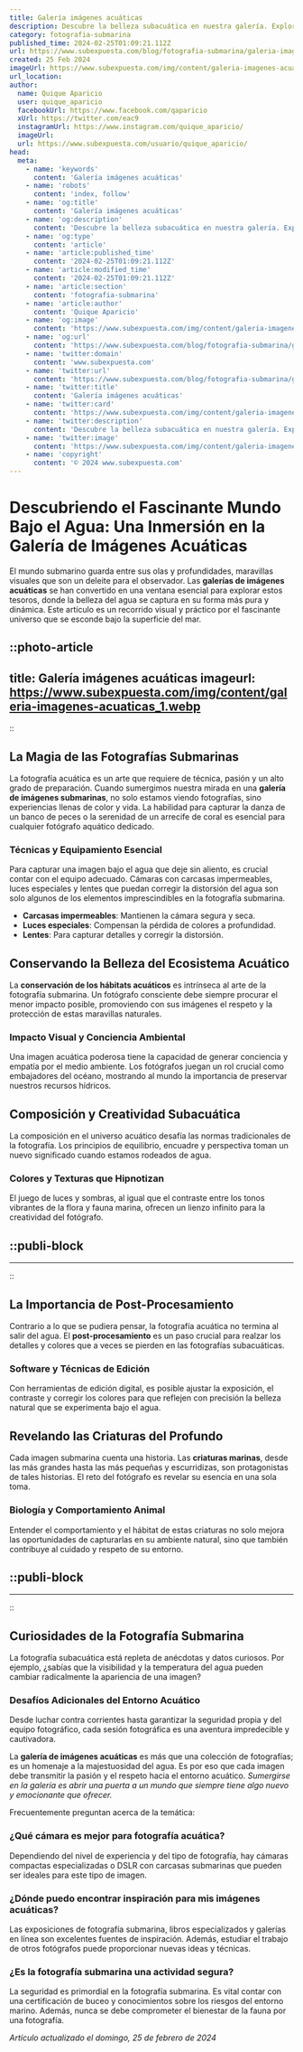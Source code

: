 ```yaml
---
title: Galería imágenes acuáticas
description: Descubre la belleza subacuática en nuestra galería. Explora fotografías únicas de la vida marina y paisajes acuáticos cautivadores.
category: fotografia-submarina
published_time: 2024-02-25T01:09:21.112Z
url: https://www.subexpuesta.com/blog/fotografia-submarina/galeria-imagenes-acuaticas
created: 25 Feb 2024
imageUrl: https://www.subexpuesta.com/img/content/galeria-imagenes-acuaticas_1.webp
url_location:
author:
  name: Quique Aparicio
  user: quique_aparicio
  facebookUrl: https://www.facebook.com/qaparicio
  xUrl: https://twitter.com/eac9
  instagramUrl: https://www.instagram.com/quique_aparicio/
  imageUrl: 
  url: https://www.subexpuesta.com/usuario/quique_aparicio/
head:
  meta:
    - name: 'keywords'
      content: 'Galería imágenes acuáticas'
    - name: 'robots'
      content: 'index, follow'
    - name: 'og:title'
      content: 'Galería imágenes acuáticas'
    - name: 'og:description'
      content: 'Descubre la belleza subacuática en nuestra galería. Explora fotografías únicas de la vida marina y paisajes acuáticos cautivadores.'
    - name: 'og:type'
      content: 'article'
    - name: 'article:published_time'
      content: '2024-02-25T01:09:21.112Z'
    - name: 'article:modified_time'
      content: '2024-02-25T01:09:21.112Z'
    - name: 'article:section'
      content: 'fotografia-submarina'
    - name: 'article:author'
      content: 'Quique Aparicio'
    - name: 'og:image'
      content: 'https://www.subexpuesta.com/img/content/galeria-imagenes-acuaticas_1.webp'
    - name: 'og:url'
      content: 'https://www.subexpuesta.com/blog/fotografia-submarina/galeria-imagenes-acuaticas'
    - name: 'twitter:domain'
      content: 'www.subexpuesta.com'
    - name: 'twitter:url'
      content: 'https://www.subexpuesta.com/blog/fotografia-submarina/galeria-imagenes-acuaticas'
    - name: 'twitter:title'
      content: 'Galería imágenes acuáticas'
    - name: 'twitter:card'
      content: 'https://www.subexpuesta.com/img/content/galeria-imagenes-acuaticas_1.webp'
    - name: 'twitter:description'
      content: 'Descubre la belleza subacuática en nuestra galería. Explora fotografías únicas de la vida marina y paisajes acuáticos cautivadores.'
    - name: 'twitter:image'
      content: 'https://www.subexpuesta.com/img/content/galeria-imagenes-acuaticas_1.webp'
    - name: 'copyright'
      content: '© 2024 www.subexpuesta.com'
---
```

# Descubriendo el Fascinante Mundo Bajo el Agua: Una Inmersión en la Galería de Imágenes Acuáticas

El mundo submarino guarda entre sus olas y profundidades, maravillas visuales que son un deleite para el observador. Las **galerías de imágenes acuáticas** se han convertido en una ventana esencial para explorar estos tesoros, donde la belleza del agua se captura en su forma más pura y dinámica. Este artículo es un recorrido visual y práctico por el fascinante universo que se esconde bajo la superficie del mar.


::photo-article
---
title: Galería imágenes acuáticas
imageurl: https://www.subexpuesta.com/img/content/galeria-imagenes-acuaticas_1.webp
---
::


## La Magia de las Fotografías Submarinas

La fotografía acuática es un arte que requiere de técnica, pasión y un alto grado de preparación. Cuando sumergimos nuestra mirada en una **galería de imágenes submarinas**, no solo estamos viendo fotografías, sino experiencias llenas de color y vida. La habilidad para capturar la danza de un banco de peces o la serenidad de un arrecife de coral es esencial para cualquier fotógrafo aquático dedicado.

### Técnicas y Equipamiento Esencial
Para capturar una imagen bajo el agua que deje sin aliento, es crucial contar con el equipo adecuado. Cámaras con carcasas impermeables, luces especiales y lentes que puedan corregir la distorsión del agua son solo algunos de los elementos imprescindibles en la fotografía submarina.

- **Carcasas impermeables**: Mantienen la cámara segura y seca.
- **Luces especiales**: Compensan la pérdida de colores a profundidad.
- **Lentes**: Para capturar detalles y corregir la distorsión.

## Conservando la Belleza del Ecosistema Acuático

La **conservación de los hábitats acuáticos** es intrínseca al arte de la fotografía submarina. Un fotógrafo consciente debe siempre procurar el menor impacto posible, promoviendo con sus imágenes el respeto y la protección de estas maravillas naturales.

### Impacto Visual y Conciencia Ambiental
Una imagen acuática poderosa tiene la capacidad de generar conciencia y empatía por el medio ambiente. Los fotógrafos juegan un rol crucial como embajadores del océano, mostrando al mundo la importancia de preservar nuestros recursos hídricos.

## Composición y Creatividad Subacuática

La composición en el universo acuático desafía las normas tradicionales de la fotografía. Los principios de equilibrio, encuadre y perspectiva toman un nuevo significado cuando estamos rodeados de agua.

### Colores y Texturas que Hipnotizan
El juego de luces y sombras, al igual que el contraste entre los tonos vibrantes de la flora y fauna marina, ofrecen un lienzo infinito para la creatividad del fotógrafo.


  ::publi-block
  ---
  ---
  ::
  
  
## La Importancia de Post-Procesamiento

Contrario a lo que se pudiera pensar, la fotografía acuática no termina al salir del agua. El **post-procesamiento** es un paso crucial para realzar los detalles y colores que a veces se pierden en las fotografías subacuáticas.

### Software y Técnicas de Edición
Con herramientas de edición digital, es posible ajustar la exposición, el contraste y corregir los colores para que reflejen con precisión la belleza natural que se experimenta bajo el agua.

## Revelando las Criaturas del Profundo

Cada imagen submarina cuenta una historia. Las **criaturas marinas**, desde las más grandes hasta las más pequeñas y escurridizas, son protagonistas de tales historias. El reto del fotógrafo es revelar su esencia en una sola toma.

### Biología y Comportamiento Animal
Entender el comportamiento y el hábitat de estas criaturas no solo mejora las oportunidades de capturarlas en su ambiente natural, sino que también contribuye al cuidado y respeto de su entorno.


  ::publi-block
  ---
  ---
  ::
  
  
## Curiosidades de la Fotografía Submarina

La fotografía subacuática está repleta de anécdotas y datos curiosos. Por ejemplo, ¿sabías que la visibilidad y la temperatura del agua pueden cambiar radicalmente la apariencia de una imagen?

### Desafíos Adicionales del Entorno Acuático
Desde luchar contra corrientes hasta garantizar la seguridad propia y del equipo fotográfico, cada sesión fotográfica es una aventura impredecible y cautivadora.

La **galería de imágenes acuáticas** es más que una colección de fotografías; es un homenaje a la majestuosidad del agua. Es por eso que cada imagen debe transmitir la pasión y el respeto hacia el entorno acuático. *Sumergirse en la galería es abrir una puerta a un mundo que siempre tiene algo nuevo y emocionante que ofrecer.*

Frecuentemente preguntan acerca de la temática:

### ¿Qué cámara es mejor para fotografía acuática?
Dependiendo del nivel de experiencia y del tipo de fotografía, hay cámaras compactas especializadas o DSLR con carcasas submarinas que pueden ser ideales para este tipo de imagen.

### ¿Dónde puedo encontrar inspiración para mis imágenes acuáticas?
Las exposiciones de fotografía submarina, libros especializados y galerías en línea son excelentes fuentes de inspiración. Además, estudiar el trabajo de otros fotógrafos puede proporcionar nuevas ideas y técnicas.

### ¿Es la fotografía submarina una actividad segura?
La seguridad es primordial en la fotografía submarina. Es vital contar con una certificación de buceo y conocimientos sobre los riesgos del entorno marino. Además, nunca se debe comprometer el bienestar de la fauna por una fotografía.

_Artículo actualizado el domingo, 25 de febrero de 2024_